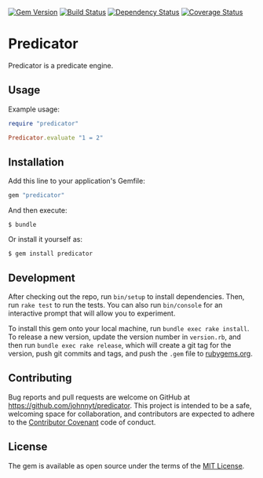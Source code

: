 [![Gem Version](https://badge.fury.io/rb/predicator.svg)](http://badge.fury.io/rb/predicator)
[![Build Status](https://travis-ci.org/johnnyt/predicator.svg?branch=master)](https://travis-ci.org/johnnyt/predicator)
[![Dependency Status](https://img.shields.io/gemnasium/johnnyt/predicator.svg)](https://gemnasium.com/johnnyt/predicator)
[![Coverage Status](https://coveralls.io/repos/github/johnnyt/predicator/badge.svg?branch=master)](https://coveralls.io/github/johnnyt/predicator?branch=master)

# Predicator

Predicator is a predicate engine.

## Usage

Example usage:

```ruby
require "predicator"

Predicator.evaluate "1 = 2"
```

## Installation

Add this line to your application's Gemfile:

```ruby
gem "predicator"
```

And then execute:

    $ bundle

Or install it yourself as:

    $ gem install predicator

## Development

After checking out the repo, run `bin/setup` to install dependencies.
Then, run `rake test` to run the tests. You can also run `bin/console` for an interactive prompt that will allow you to experiment.

To install this gem onto your local machine, run `bundle exec rake install`.
To release a new version, update the version number in `version.rb`, and then run `bundle exec rake release`, which will create a git tag for the version, push git commits and tags, and push the `.gem` file to [rubygems.org](https://rubygems.org).

## Contributing

Bug reports and pull requests are welcome on GitHub at https://github.com/johnnyt/predicator.
This project is intended to be a safe, welcoming space for collaboration, and contributors are expected to adhere to the [Contributor Covenant](http://contributor-covenant.org) code of conduct.


## License

The gem is available as open source under the terms of the [MIT License](http://opensource.org/licenses/MIT).
